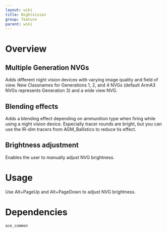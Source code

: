 ```yaml
---
layout: wiki
title: Nightvision
group: feature
parent: wiki
---
```

# Overview
## Multiple Generation NVGs
Adds different night vision devices with varying image quality and field of 
view. New Classnames for Generations 1, 2, and 4 NVGs (default ArmA3 NVGs 
represents Generation 3) and a wide view NVG.
## Blending effects
Adds a blending effect depending on ammunition type when firing while using a 
night vision device. Especially tracer rounds are bright, but you can use the
 IR-dim tracers from AGM_Ballistics to reduce tis effect.
## Brightness adjustment
Enables the user to manually adjust NVG brightness.

# Usage
Use Alt+PageUp and Alt+PageDown to adjust NVG brightness.

# Dependencies
`ace_common`
